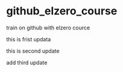 # github_elzero_course
train on github with elzero cource

this is frist updata

this is second update

add third update
